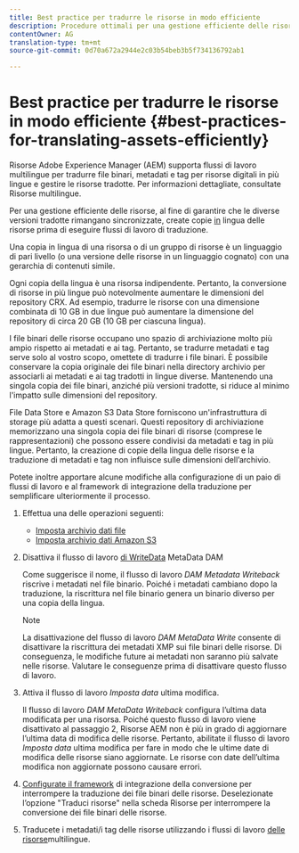 ```yaml
---
title: Best practice per tradurre le risorse in modo efficiente
description: Procedure ottimali per una gestione efficiente delle risorse, per sincronizzare le diverse versioni tradotte e semplificare i flussi di lavoro di traduzione.
contentOwner: AG
translation-type: tm+mt
source-git-commit: 0d70a672a2944e2c03b54beb3b5f734136792ab1

---
```



# Best practice per tradurre le risorse in modo efficiente {#best-practices-for-translating-assets-efficiently}

Risorse Adobe Experience Manager (AEM) supporta flussi di lavoro multilingue per tradurre file binari, metadati e tag per risorse digitali in più lingue e gestire le risorse tradotte. Per informazioni dettagliate, consultate Risorse [](multilingual-assets.md)multilingue.

Per una gestione efficiente delle risorse, al fine di garantire che le diverse versioni tradotte rimangano sincronizzate, create copie [in](preparing-assets-for-translation.md) lingua delle risorse prima di eseguire flussi di lavoro di traduzione.

Una copia in lingua di una risorsa o di un gruppo di risorse è un linguaggio di pari livello (o una versione delle risorse in un linguaggio cognato) con una gerarchia di contenuti simile.

Ogni copia della lingua è una risorsa indipendente. Pertanto, la conversione di risorse in più lingue può notevolmente aumentare le dimensioni del repository CRX. Ad esempio, tradurre le risorse con una dimensione combinata di 10 GB in due lingue può aumentare la dimensione del repository di circa 20 GB (10 GB per ciascuna lingua).

I file binari delle risorse occupano uno spazio di archiviazione molto più ampio rispetto ai metadati e ai tag. Pertanto, se tradurre metadati e tag serve solo al vostro scopo, omettete di tradurre i file binari. È possibile conservare la copia originale dei file binari nella directory archivio per associarli ai metadati e ai tag tradotti in lingue diverse. Mantenendo una singola copia dei file binari, anziché più versioni tradotte, si riduce al minimo l&#39;impatto sulle dimensioni del repository.

File Data Store e Amazon S3 Data Store forniscono un&#39;infrastruttura di storage più adatta a questi scenari. Questi repository di archiviazione memorizzano una singola copia dei file binari di risorse (comprese le rappresentazioni) che possono essere condivisi da metadati e tag in più lingue. Pertanto, la creazione di copie della lingua delle risorse e la traduzione di metadati e tag non influisce sulle dimensioni dell’archivio.

Potete inoltre apportare alcune modifiche alla configurazione di un paio di flussi di lavoro e al framework di integrazione della traduzione per semplificare ulteriormente il processo.

1. Effettua una delle operazioni seguenti:

   * [Imposta archivio dati file](/help/sites-deploying/data-store-config.md)
   * [Imposta archivio dati Amazon S3](/help/sites-deploying/data-store-config.md)

1. Disattiva il flusso di lavoro [di WriteData](/help/sites-administering/workflow-offloader.md#disable-offloading) MetaData DAM

   Come suggerisce il nome, il flusso di lavoro *DAM Metadata Writeback* riscrive i metadati nel file binario. Poiché i metadati cambiano dopo la traduzione, la riscrittura nel file binario genera un binario diverso per una copia della lingua.

   >[!NOTE]
   >
   >La disattivazione del flusso di lavoro *DAM MetaData Write* consente di disattivare la riscrittura dei metadati XMP sui file binari delle risorse. Di conseguenza, le modifiche future ai metadati non saranno più salvate nelle risorse. Valutare le conseguenze prima di disattivare questo flusso di lavoro.

1. Attiva il flusso di lavoro *Imposta data* ultima modifica.

   Il flusso di lavoro *DAM MetaData Writeback* configura l’ultima data modificata per una risorsa. Poiché questo flusso di lavoro viene disattivato al passaggio 2, Risorse AEM non è più in grado di aggiornare l’ultima data di modifica delle risorse. Pertanto, abilitate il flusso di lavoro *Imposta data* ultima modifica per fare in modo che le ultime date di modifica delle risorse siano aggiornate. Le risorse con date dell’ultima modifica non aggiornate possono causare errori.

1. [Configurate il framework](/help/sites-administering/tc-tic.md) di integrazione della conversione per interrompere la traduzione dei file binari delle risorse. Deselezionate l’opzione &quot;Traduci risorse&quot; nella scheda Risorse per interrompere la conversione dei file binari delle risorse.
1. Traducete i metadati/i tag delle risorse utilizzando i flussi di lavoro [delle risorse](multilingual-assets.md)multilingue.

